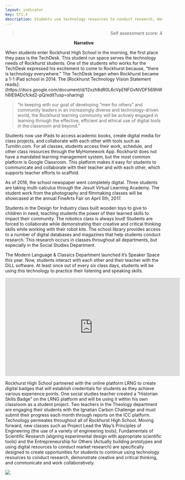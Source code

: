 ```yaml
---
layout: indicator
key: ST1.4
description: Students use technology resources to conduct research, demonstrate creative and critical thinking, and communicate and work collaboratively.
---
```

<blockquote align="right"> Self assessment score: 4 </blockquote>
<p align="center">
<b>Narrative</b>
</p>
When students enter Rockhurst High School in the morning, the first place they pass is the TechDesk. This student run space serves the technology needs of Rockhurst students. One of the students who works for the TechDesk expressed his excitement to come to Rockhurst because, “there is technology everywhere.” The TechDesk began when Rockhurst became a 1-1 iPad school in 2014. The [Rockhurst Technology Vision Statement reads]: (https://docs.google.com/document/d/12xzh8dR0L6cVpENFGvNVDF569hWh6iE9ADcfckd2-pQ/edit?usp=sharing) 

<blockquote> “In keeping with our goal of developing “men for others” and community leaders in an increasingly diverse and technology-driven world, the Rockhurst learning community will be actively engaged in learning through the effective, efficient and ethical use of digital tools in the classroom and beyond.” </blockquote>

Students now use iPads to access academic books, create digital media for class projects, and collaborate with each other with tools such as TurnitIn.com. For all classes, students access their work, schedule, and other class resources through the MyHomework App. Rockhurst does not have a mandated learning management system, but the most common platform is Google Classroom. This platform makes it easy for students to communicate and collaborate with their teacher and with each other, which supports teacher efforts to scaffold.
 
As of 2016, the school newspaper went completely digital. Three students are taking multi-calculus through the Jesuit Virtual Learning Academy. The student work from the photography and filmmaking classes will be showcased at the annual FineArts Fair on April 5th, 2017. 

Students in the Design for Industry class built wooden toys to give to children in need, teaching students the power of their learned skills to impact their community. The robotics class is always loud! Students are forced to collaborate while demonstrating their creative and critical thinking skills while working with their robot kits. The school library provides access to a number of digital databases and magazines that help students conduct research. This research occurs in classes throughout all departments, but especially in the Social Studies Department.

The Modern Language & Classics Department launched it’s Speaker Space this year. Now, students interact with each other and their teacher with the DiLL software. At least once out of every six class days, students will be using this technology to practice their listening and speaking skills. 

<iframe width="560" height="315" src="https://www.youtube.com/embed/JDbSJ6Yo5EA" frameborder="0" allowfullscreen></iframe>

Rockhurst High School partnered with the online platform LRNG to create digital badges that will establish credentials for students as they achieve various experience points. One social studies teacher created a “Historian Skills Badge” on the LRNG platform and will be using it within his own classroom as a student project. Two teachers in the Theology department are engaging their students with the Ignatian Carbon Challenge and must submit their progress each month through reports on the ICC platform.
Technology permeates throughout all of Rockhurst High School. Moving forward, new classes such as Project Lead the Way’s Principles of Engineering (the use of a variety of engineering tools), Fundamentals of Scientific Research (aligning experimental design with appropriate scientific tools) and the Entrepreneurship for Others (Actually building prototypes and using digital resources to conduct market research) are specifically designed to create opportunities for students to continue using technology resources to conduct research, demonstrate creative and critical thinking, and communicate and work collaboratively.

<div class="flex-wrapper">
  <img src="{{ site.baseurl }}/img/indicators/st1.4a.jpg">
</div>





